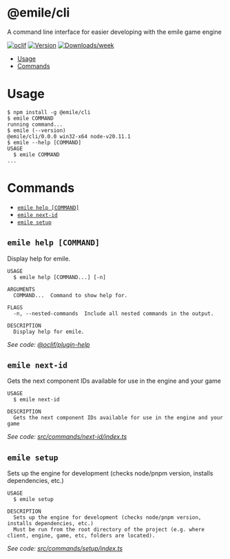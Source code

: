 @emile/cli
=================

A command line interface for easier developing with the emile game engine


[![oclif](https://img.shields.io/badge/cli-oclif-brightgreen.svg)](https://oclif.io)
[![Version](https://img.shields.io/npm/v/@emile/cli.svg)](https://npmjs.org/package/@emile/cli)
[![Downloads/week](https://img.shields.io/npm/dw/@emile/cli.svg)](https://npmjs.org/package/@emile/cli)


<!-- toc -->
* [Usage](#usage)
* [Commands](#commands)
<!-- tocstop -->
# Usage
<!-- usage -->
```sh-session
$ npm install -g @emile/cli
$ emile COMMAND
running command...
$ emile (--version)
@emile/cli/0.0.0 win32-x64 node-v20.11.1
$ emile --help [COMMAND]
USAGE
  $ emile COMMAND
...
```
<!-- usagestop -->
# Commands
<!-- commands -->
* [`emile help [COMMAND]`](#emile-help-command)
* [`emile next-id`](#emile-next-id)
* [`emile setup`](#emile-setup)

## `emile help [COMMAND]`

Display help for emile.

```
USAGE
  $ emile help [COMMAND...] [-n]

ARGUMENTS
  COMMAND...  Command to show help for.

FLAGS
  -n, --nested-commands  Include all nested commands in the output.

DESCRIPTION
  Display help for emile.
```

_See code: [@oclif/plugin-help](https://github.com/oclif/plugin-help/blob/v6.2.27/src/commands/help.ts)_

## `emile next-id`

Gets the next component IDs available for use in the engine and your game

```
USAGE
  $ emile next-id

DESCRIPTION
  Gets the next component IDs available for use in the engine and your game
```

_See code: [src/commands/next-id/index.ts](https://github.com/freddie-nelson/emile/blob/v0.0.0/src/commands/next-id/index.ts)_

## `emile setup`

Sets up the engine for development (checks node/pnpm version, installs dependencies, etc.)

```
USAGE
  $ emile setup

DESCRIPTION
  Sets up the engine for development (checks node/pnpm version, installs dependencies, etc.)
  Must be run from the root directory of the project (e.g. where client, engine, game, etc, folders are located).
```

_See code: [src/commands/setup/index.ts](https://github.com/freddie-nelson/emile/blob/v0.0.0/src/commands/setup/index.ts)_
<!-- commandsstop -->
